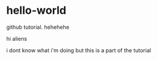 # hello-world
github tutorial. hehehehe

hi aliens

i dont know what i'm doing but this is a part of the tutorial
